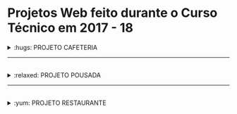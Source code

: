 # Projetos Web feito durante o Curso Técnico em 2017 - 18

<details>
  <summary>:hugs: PROJETO CAFETERIA  </summary>

<br />

<a href="https://github.com/phenomenalpotato/Projetos-Web/tree/master/Cafeteria"> Cafeteria </a>

<img src="IMG/cafeteria1.png" alt="cafeteria1" width="70%">

<img src="IMG/cafeteria2.png" alt="cafeteria2" width="70%">

<img src="IMG/cafeteria3.png" alt="cafeteria3" width="70%">

</details>

<hr />
<br />

<details>
  <summary>:relaxed: PROJETO POUSADA  </summary>

<br />

<a href="https://github.com/phenomenalpotato/Projetos-Web/tree/master/Pousada"> Pousada </a>

<img src="IMG/pousada1.png" alt="pousada1" width="70%">

<img src="IMG/pousada2.png" alt="pousada2" width="70%">

<img src="IMG/pousada3.png" alt="pousada3" width="70%">

<br />

</details>

<hr />
<br />

<details>
  <summary>:yum: PROJETO RESTAURANTE  </summary>

<br />

<a href="https://github.com/phenomenalpotato/Projetos-Web/tree/master/Restaurante"> Restaurante </a>

<img src="IMG/restaurante1.png" alt="restaurante1" width="70%">

<img src="IMG/restaurante2.png" alt="restaurante2" width="70%">

</details>